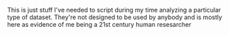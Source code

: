 This is just stuff I've needed to script during my time analyzing a particular type of dataset. 
They're not designed to be used by anybody and is mostly here as evidence of me being a 21st century human resesarcher
